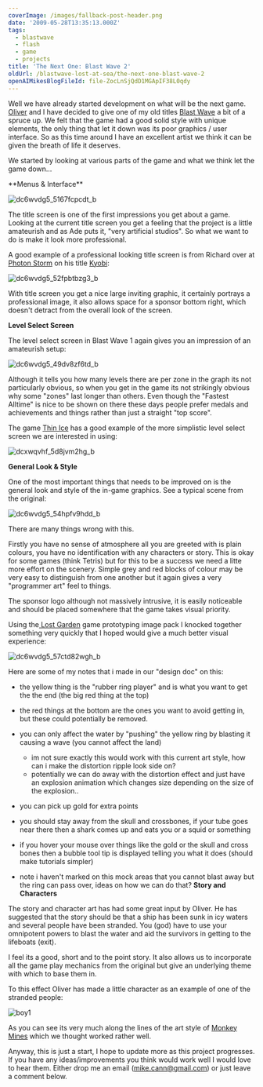```yaml
---
coverImage: /images/fallback-post-header.png
date: '2009-05-28T13:35:13.000Z'
tags:
  - blastwave
  - flash
  - game
  - projects
title: 'The Next One: Blast Wave 2'
oldUrl: /blastwave-lost-at-sea/the-next-one-blast-wave-2
openAIMikesBlogFileId: file-ZocLnSjQdD1MGApIF38L0qdy
---
```


Well we have already started development on what will be the next game. [Oliver](https://www.olip.co.uk) and I have decided to give one of my old titles [Blast Wave](https://www.artificialgames.co.uk/?p=96) a bit of a spruce up. We felt that the game had a good solid style with unique elements, the only thing that let it down was its poor graphics / user interface. So as this time around I have an excellent artist we think it can be given the breath of life it deserves.

We started by looking at various parts of the game and what we think let the game down...

<!-- more -->**Menus &amp; Interface**

![dc6wvdg5_5167fcpcdt_b](/wp-content/uploads/2009/05/dc6wvdg5_5167fcpcdt_b.png "dc6wvdg5_5167fcpcdt_b")

The title screen is one of the first impressions you get about a game. Looking at the current title screen you get a feeling that the project is a little amateurish and as Ade puts it, "very artificial studios". So what we want to do is make it look more professional.

A good example of a professional looking title screen is from Richard over at [Photon Storm](https://www.photonstorm.com/) on his title [Kyobi](https://www.photonstorm.com/archives/378/kyobi-is-now-live-on-gamejacket):

![dc6wvdg5_52fpbtbzg3_b](/wp-content/uploads/2009/05/dc6wvdg5_52fpbtbzg3_b.png "dc6wvdg5_52fpbtbzg3_b")

With title screen you get a nice large inviting graphic, it certainly portrays a professional image, it also allows space for a sponsor bottom right, which doesn't detract from the overall look of the screen.

**Level Select Screen**

The level select screen in Blast Wave 1 again gives you an impression of an amateurish setup:

![dc6wvdg5_49dv8zf6td_b](/wp-content/uploads/2009/05/dc6wvdg5_49dv8zf6td_b.png "dc6wvdg5_49dv8zf6td_b")

Although it tells you how many levels there are per zone in the graph its not particularly obvious, so when you get in the game its not strikingly obvious why some "zones" last longer than others. Even though the "Fastest Alltime" is nice to be shown on there these days people prefer medals and achievements and things rather than just a straight "top score".

The game [Thin Ice](https://www.nitrome.com/games/thinice/) has a good example of the more simplistic level select screen we are interested in using:

![dcxwqvhf_5d8jvm2hg_b](/wp-content/uploads/2009/05/dcxwqvhf_5d8jvm2hg_b.jpg "dcxwqvhf_5d8jvm2hg_b")

**General Look &amp; Style**

One of the most important things that needs to be improved on is the general look and style of the in-game graphics. See a typical scene from the original:

![dc6wvdg5_54hpfv9hdd_b](/wp-content/uploads/2009/05/dc6wvdg5_54hpfv9hdd_b.png "dc6wvdg5_54hpfv9hdd_b")

There are many things wrong with this.

Firstly you have no sense of atmosphere all you are greeted with is plain colours, you have no identification with any characters or story. This is okay for some games (think Tetris) but for this to be a success we need a litte more effort on the scenery. Simple grey and red blocks of colour may be very easy to distinguish from one another but it again gives a very "programmer art" feel to things.

The sponsor logo although not massively intrusive, it is easily noticeable and should be placed somewhere that the game takes visual priority.

Using the[ Lost Garden](https://lostgarden.com/2009/03/dancs-miraculously-flexible-game.html) game prototyping image pack I knocked together something very quickly that I hoped would give a much better visual experience:

![dc6wvdg5_57ctd82wgh_b](/wp-content/uploads/2009/05/dc6wvdg5_57ctd82wgh_b.png "dc6wvdg5_57ctd82wgh_b")

Here are some of my notes that i made in our "design doc" on this:

- the yellow thing is the "rubber ring player" and is what you want to get the the end (the big red thing at the top)
- the red things at the bottom are the ones you want to avoid getting in, but these could potentially be removed.
- you can only affect the water by "pushing" the yellow ring by blasting it causing a wave (you cannot affect the land)

  - im not sure exactly this would work with this current art style, how can i make the distortion ripple look side on?
  - potentially we can do away with the distortion effect and just have an explosion animation which changes size depending on the size of the explosion..

- you can pick up gold for extra points
- you should stay away from the skull and crossbones, if your tube goes near there then a shark comes up and eats you or a squid or something
- if you hover your mouse over things like the gold or the skull and cross bones then a bubble tool tip is displayed telling you what it does (should make tutorials simpler)
- note i haven't marked on this mock areas that you cannot blast away but the ring can pass over, ideas on how we can do that?
  **Story and Characters**

The story and character art has had some great input by Oliver. He has suggested that the story should be that a ship has been sunk in icy waters and several people have been stranded. You (god) have to use your omnipotent powers to blast the water and aid the survivors in getting to the lifeboats (exit).

I feel its a good, short and to the point story. It also allows us to incorporate all the game play mechanics from the original but give an underlying theme with which to base them in.

To this effect Oliver has made a little character as an example of one of the stranded people:

![boy1](/wp-content/uploads/2009/05/boy1.png "boy1")

As you can see its very much along the lines of the art style of [Monkey Mines](https://www.artificialgames.co.uk/?p=61) which we thought worked rather well.

Anyway, this is just a start, I hope to update more as this project progresses. If you have any ideas/improvements you think would work well I would love to hear them. Either drop me an email (mike.cann@gmail.com) or just leave a comment below.
